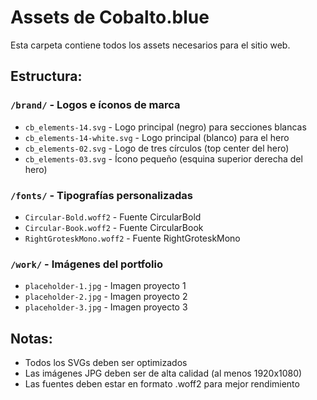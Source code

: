 # Assets de Cobalto.blue

Esta carpeta contiene todos los assets necesarios para el sitio web.

## Estructura:

### `/brand/` - Logos e íconos de marca
- `cb_elements-14.svg` - Logo principal (negro) para secciones blancas
- `cb_elements-14-white.svg` - Logo principal (blanco) para el hero
- `cb_elements-02.svg` - Logo de tres círculos (top center del hero)
- `cb_elements-03.svg` - Ícono pequeño (esquina superior derecha del hero)

### `/fonts/` - Tipografías personalizadas
- `Circular-Bold.woff2` - Fuente CircularBold
- `Circular-Book.woff2` - Fuente CircularBook  
- `RightGroteskMono.woff2` - Fuente RightGroteskMono

### `/work/` - Imágenes del portfolio
- `placeholder-1.jpg` - Imagen proyecto 1
- `placeholder-2.jpg` - Imagen proyecto 2
- `placeholder-3.jpg` - Imagen proyecto 3

## Notas:
- Todos los SVGs deben ser optimizados
- Las imágenes JPG deben ser de alta calidad (al menos 1920x1080)
- Las fuentes deben estar en formato .woff2 para mejor rendimiento